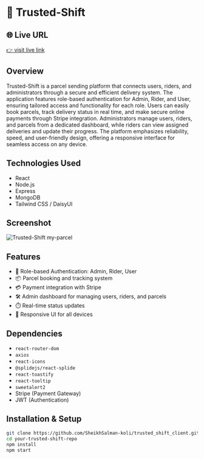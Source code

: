 # 🚚 Trusted-Shift

## 🌐 Live URL
[👉 visit live link](https://trusted-shift.web.app/)

## Overview  
Trusted-Shift is a parcel sending platform that connects users, riders, and administrators through a secure and efficient delivery system. The application features role-based authentication for Admin, Rider, and User, ensuring tailored access and functionality for each role. Users can easily book parcels, track delivery status in real time, and make secure online payments through Stripe integration. Administrators manage users, riders, and parcels from a dedicated dashboard, while riders can view assigned deliveries and update their progress. The platform emphasizes reliability, speed, and user-friendly design, offering a responsive interface for seamless access on any device.


## Technologies Used  
- React  
- Node.js  
- Express  
- MongoDB   
- Tailwind CSS / DaisyUI

## Screenshot  
![Trusted-Shift my-parcel](https://i.ibb.co.com/ch0Z0Zzs/Screenshot-2025-08-09-132157.png)


## Features  
- 🔐 Role-based Authentication: Admin, Rider, User  
- 📦 Parcel booking and tracking system  
- 💳 Payment integration with Stripe  
- 🛠️ Admin dashboard for managing users, riders, and parcels  
- ⏱️ Real-time status updates  
- 📱 Responsive UI for all devices


## Dependencies  
- `react-router-dom`
- `axios` 
- `react-icons`
- `@splidejs/react-splide` 
- `react-toastify`
- `react-tooltip`
- `sweetalert2`
- Stripe (Payment Gateway)   
- JWT (Authentication) 


## Installation & Setup  

```bash
git clone https://github.com/SheikhSalman-koli/trusted_shift_client.git
cd your-trusted-shift-repo
npm install
npm start

